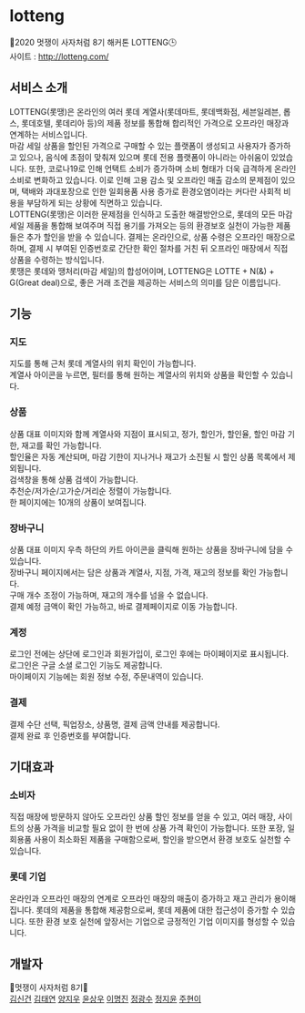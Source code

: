 # lotteng
🦁2020 멋쟁이 사자처럼 8기 해커톤 LOTTENG🕒<br>
사이트 : http://lotteng.com/

## 서비스 소개
LOTTENG(롯땡)은 온라인의 여러 롯데 계열사(롯데마트, 롯데백화점, 세븐일레븐, 롭스, 롯데호텔, 롯데리아 등)의 제품 정보를 통합해 합리적인 가격으로 오프라인 매장과 연계하는 서비스입니다.<br>
마감 세일 상품을 할인된 가격으로 구매할 수 있는 플랫폼이 생성되고 사용자가 증가하고 있으나, 음식에 초점이 맞춰져 있으며 롯데 전용 플랫폼이 아니라는 아쉬움이 있었습니다.
또한, 코로나19로 인해 언택트 소비가 증가하며 소비 형태가 더욱 급격하게 온라인 소비로 변화하고 있습니다. 이로 인해 고용 감소 및 오프라인 매출 감소의 문제점이 있으며, 택배와 과대포장으로 인한 일회용품 사용 증가로 환경오염이라는 커다란 사회적 비용을 부담하게 되는 상황에 직면하고 있습니다.<br>
LOTTENG(롯땡)은 이러한 문제점을 인식하고 도출한 해결방안으로, 롯데의 모든 마감 세일 제품을 통합해 보여주며 직접 용기를 가져오는 등의 환경보호 실천이 가능한 제품들은 추가 할인을 받을 수 있습니다. 결제는 온라인으로, 상품 수령은 오프라인 매장으로 하며, 결제 시 부여된 인증번호로 간단한 확인 절차를 거친 뒤 오프라인 매장에서 직접 상품을 수령하는 방식입니다.<br>
롯땡은 롯데와 땡처리(마감 세일)의 합성어이며, LOTTENG은 LOTTE + N(&) + G(Great deal)으로, 좋은 거래 조건을 제공하는 서비스의 의미를 담은 이름입니다.

## 기능
### 지도
지도를 통해 근처 롯데 계열사의 위치 확인이 가능합니다.<br>
계열사 아이콘을 누르면, 필터를 통해 원하는 계열사의 위치와 상품을 확인할 수 있습니다.
### 상품
상품 대표 이미지와 함께 계열사와 지점이 표시되고, 정가, 할인가, 할인율, 할인 마감 기한, 재고를 확인 가능합니다.<br>
할인율은 자동 계산되며, 마감 기한이 지나거나 재고가 소진될 시 할인 상품 목록에서 제외됩니다.<br>
검색창을 통해 상품 검색이 가능합니다.<br>
추천순/저가순/고가순/거리순 정렬이 가능합니다.<br>
한 페이지에는 10개의 상품이 보여집니다.
### 장바구니
상품 대표 이미지 우측 하단의 카트 아이콘을 클릭해 원하는 상품을 장바구니에 담을 수 있습니다.<br>
장바구니 페이지에서는 담은 상품과 계열사, 지점, 가격, 재고의 정보를 확인 가능합니다.<br>
구매 개수 조정이 가능하며, 재고의 개수를 넘을 수 없습니다.<br>
결제 예정 금액이 확인 가능하고, 바로 결제페이지로 이동 가능합니다.
### 계정
로그인 전에는 상단에 로그인과 회원가입이, 로그인 후에는 마이페이지로 표시됩니다.<br>
로그인은 구글 소셜 로그인 기능도 제공합니다.<br>
마이페이지 기능에는 회원 정보 수정, 주문내역이 있습니다.
### 결제
결제 수단 선택, 픽업장소, 상품명, 결제 금액 안내를 제공합니다.<br>
결제 완료 후 인증번호를 부여합니다.
## 기대효과
### 소비자
직접 매장에 방문하지 않아도 오프라인 상품 할인 정보를 얻을 수 있고, 여러 매장, 사이트의 상품 가격을 비교할 필요 없이 한 번에 상품 가격 확인이 가능합니다.
또한 포장, 일회용품 사용이 최소화된 제품을 구매함으로써, 할인을 받으면서 환경 보호도 실천할 수 있습니다.
### 롯데 기업
온라인과 오프라인 매장의 연계로 오프라인 매장의 매출이 증가하고 재고 관리가 용이해집니다. 롯데의 제품을 통합해 제공함으로써, 롯데 제품에 대한 접근성이 증가할 수 있습니다.
또한 환경 보호 실천에 앞장서는 기업으로 긍정적인 기업 이미지를 형성할 수 있습니다.

## 개발자
🦁멋쟁이 사자처럼 8기🦁<br>
[김신건](https://github.com/shinkeonkim)
[김태연](https://github.com/taeyeon0319)
[양지우](https://github.com/didwldn3032)
[윤상우](https://github.com/Awarduuu)
[이명진](https://github.com/audwin505)
[정광수](https://github.com/hehahihang)
[정지윤](https://github.com/Chungjiyoon)
[주현이](https://github.com/hyeoneedyou)

